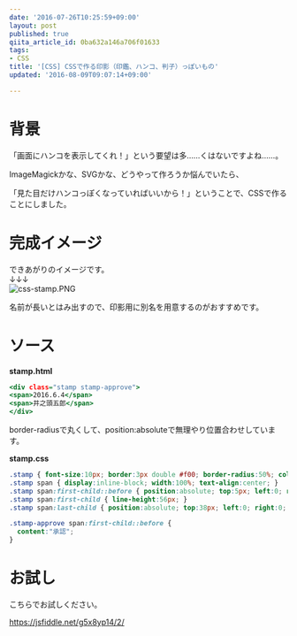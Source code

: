 ```yaml
---
date: '2016-07-26T10:25:59+09:00'
layout: post
published: true
qiita_article_id: 0ba632a146a706f01633
tags:
- CSS
title: '[CSS] CSSで作る印影（印鑑、ハンコ、判子）っぽいもの'
updated: '2016-08-09T09:07:14+09:00'

---
```

# 背景  
  
「画面にハンコを表示してくれ！」という要望は多……くはないですよね……。  
  
ImageMagickかな、SVGかな、どうやって作ろうか悩んでいたら、  
  
「見た目だけハンコっぽくなっていればいいから！」ということで、CSSで作ることにしました。  
  
# 完成イメージ  
  
できあがりのイメージです。  
↓↓↓  
![css-stamp.PNG](/assets/images/82cb9e84-bc80-fd22-f650-df989ebf915d.png)  
  
名前が長いとはみ出すので、印影用に別名を用意するのがおすすめです。  
  
# ソース  
  
**stamp.html**  
```html:stamp.html
<div class="stamp stamp-approve">
<span>2016.6.4</span>
<span>井之頭五郎</span>
</div>
```  
  
border-radiusで丸くして、position:absoluteで無理やり位置合わせしています。  
  
  
**stamp.css**  
```css:stamp.css
.stamp { font-size:10px; border:3px double #f00; border-radius:50%; color:#f00; width:64px; height:64px; position:relative; margin:auto; }
.stamp span { display:inline-block; width:100%; text-align:center; }
.stamp span:first-child::before { position:absolute; top:5px; left:0; right:0; margin:auto; width:80%; border-bottom:1px solid #f00; line-height:1; padding-bottom:3px; }
.stamp span:first-child { line-height:56px; }
.stamp span:last-child { position:absolute; top:38px; left:0; right:0; margin:auto; width:80%; border-top:1px solid #f00; padding-top:2px; line-height:1; }

.stamp-approve span:first-child::before {
  content:"承認";
}
```  
  
# お試し  
  
こちらでお試しください。  
  
https://jsfiddle.net/g5x8yp14/2/  
